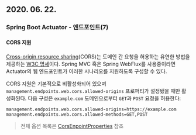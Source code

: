 ## 2020. 06. 22.

### Spring Boot Actuator - 엔드포인트(7)

#### CORS 지원

[Cross-origin resource sharing][cors](CORS)는 도메인 간 요청을 허용하는 유연한 방법을 제공하는 [W3C 명세][w3c-spec]이다. Spring MVC 혹은 Spring WebFlux를 사용중이라면 Actuator의 웹 엔드포인트가 이러한 시나리오를 지원하도록 구성할 수 있다.

CORS 지원은 기본적으로 비활성화되어 있으며 `management.endpoints.web.cors.allowed-origins` 프로퍼티가 설정됐을 때만 활성화된다. 다음 구성은 `example.com` 도메인으로부터 `GET`과 `POST` 요청을 허용한다:

```properties
management.endpoints.web.cors.allowed-origins=https://example.com
management.endpoints.web.cors.allowed-methods=GET,POST
```

> 전체 옵션 목록은 [CorsEnpointProperties][corsendpointproperties] 참조



[cors]: https://en.wikipedia.org/wiki/Cross-origin_resource_sharing
[w3c-spec]: https://www.w3.org/TR/cors/
[corsendpointproperties]: https://github.com/spring-projects/spring-boot/tree/v2.3.0.RELEASE/spring-boot-project/spring-boot-actuator-autoconfigure/src/main/java/org/springframework/boot/actuate/autoconfigure/endpoint/web/CorsEndpointProperties.java
